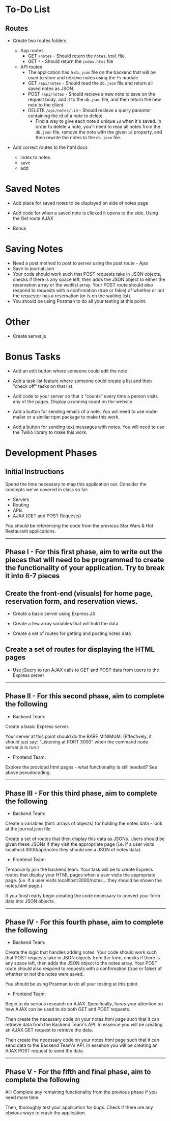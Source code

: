 # To-Do List
## Routes
* Create two routes folders
    * App routes
        * GET `/notes` - Should return the `notes.html` file.
        * GET `*` - Should return the `index.html` file
    * API routes
        * The application has a `db.json` file on the backend that will be used to store and retrieve notes using the `fs` module.
        * GET `/api/notes` - Should read the `db.json` file and return all saved notes as JSON.
        * POST `/api/notes` - Should recieve a new note to save on the request body, add it to the `db.json` file, and then return the new note to the client.
        * DELETE `/api/notes/:id` - Should recieve a query paramter containing the id of a note to delete.
            * Find a way to give each note a unique `id` when it's saved. In order to delete a note, you'll need to read all notes from the `db.json` file, remove the note with the given `id` property, and then rewrite the notes to the `db.json` file.

* Add correct routes to the html docs
    * index to notes
    * save
    * add

# Saved Notes
* Add place for saved notes to be displayed on side of notes page

* Add code for when a saved note is clicked it opens to the side. Using the Get route AJAX

* Bonus 

# Saving Notes
* Need a post method to post to server using the post route - Ajax
* Save to journal.json
* Your code should work such that POST requests take in JSON objects, checks if there is any space left, then adds the JSON object to either the reservation array or the waitlist array. Your POST route should also respond to requests with a confirmation (true or false) of whether or not the requestor has a reservation (or is on the waiting list).
* You should be using Postman to do all your testing at this point.

# Other
* Create server.js

# Bonus Tasks
* Add an edit button where someone could edit the note

* Add a task list feature where someone could create a list and then "check off" tasks on that list.

* Add code to your server so that it "counts" every time a person visits any of the pages. Display a running count on the website.

* Add a button for sending emails of a note. You will need to use node-mailer or a similar npm package to make this work.

* Add a button for sending text messages with notes. You will need to use the Twilio library to make this work.



# Development Phases

## Initial Instructions

Spend the time necessary to map this application out. Consider the concepts we've covered in class so far:

* Servers
* Routing
* APIs
* AJAX (GET and POST Requests)

You should be referencing the code from the previous Star Wars & Hot Restaurant applications.

---------------------


## Phase I - For this first phase, aim to write out the pieces that will need to be programmed to create the functionality of your application. Try to break it into 6-7 pieces

## Create the front-end (visuals) for home page, reservation form, and reservation views.

* Create a basic server using Express.JS

* Create a few array variables that will hold the data

* Create a set of routes for getting and posting notes data

## Create a set of routes for displaying the HTML pages

* Use jQuery to run AJAX calls to GET and POST data from users to the Express server

---------------------


## Phase II - For this second phase, aim to complete the following

* Backend Team:

Create a basic Express server.

Your server at this point should do the BARE MINIMUM. (Effectively, it should just say: "Listening at PORT 3000" when the command node server.js is run.)

* Frontend Team:

Explore the provided html pages - what functionality is still needed? See above pseudocoding.

---------------------


## Phase III - For this third phase, aim to complete the following

* Backend Team:

Create a variables (hint: arrays of objects) for holding the notes data - look at the journal.json file.

Create a set of routes that then display this data as JSONs. Users should be given these JSONs if they visit the appropriate page (i.e. if a user visits localhost:3000/api/notes they should see a JSON of notes data).

* Frontend Team:

Temporarily join the backend team. Your task will be to create Express routes that display your HTML pages when a user visits the appropriate page. (i.e. if a user visits localhost:3000/notes... they should be shown the notes.html page.)

If you finish early begin creating the code necessary to convert your form data into JSON objects.

---------------------


## Phase IV - For this fourth phase, aim to complete the following

* Backend Team:

Create the logic that handles adding notes. Your code should work such that POST requests take in JSON objects from the form, checks if there is any space left, then adds the JSON object to the notes array. Your POST route should also respond to requests with a confirmation (true or false) of whether or not the notes were saved.

You should be using Postman to do all your testing at this point.

* Frontend Team:

Begin to do serious research on AJAX. Specifically, focus your attention on how AJAX can be used to do both GET and POST requests.

Then create the necessary code on your notes.html page such that it can retrieve data from the Backend Team's API. In essence you will be creating an AJAX GET request to retrieve the data.

Then create the necessary code on your notes.html page such that it can send data to the Backend Team's API. In essence you will be creating an AJAX POST request to send the data.


---------------------


## Phase V - For the fifth and final phase, aim to complete the following

All:
Complete any remaining functionality from the previous phase if you need more time.

Then, thoroughly test your application for bugs. Check if there are any obvious ways to crash the application.

